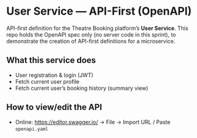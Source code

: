 # User Service — API-First (OpenAPI)

API-first definition for the Theatre Booking platform’s **User Service**.
This repo holds the OpenAPI spec only (no server code in this sprint), to demonstrate the creation of API-first definitions for a microservice. 

## What this service does
- User registration & login (JWT)
- Fetch current user profile
- Fetch current user’s booking history (summary view)
 
## How to view/edit the API
- Online: https://editor.swagger.io/ → File → Import URL / Paste `openapi.yaml`